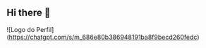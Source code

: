 ## Hi there 👋

<!-- Cabeçalhos -->

![Logo do Perfil] (https://chatgpt.com/s/m_686e80b386948191ba8f9becd260fedc)

<!--
**dev-telaroli/dev-telaroli** is a ✨ _special_ ✨ repository because its `README.md` (this file) appears on your GitHub profile.

Here are some ideas to get you started:

- 🔭 I’m currently working on ...
- 🌱 I’m currently learning ...
- 👯 I’m looking to collaborate on ...
- 🤔 I’m looking for help with ...
- 💬 Ask me about ...
- 📫 How to reach me: ...
- 😄 Pronouns: ...
- ⚡ Fun fact: ...
-->
